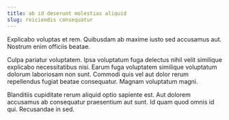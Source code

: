 ```yaml
---
title: ab id deserunt molestias aliquid
slug: reiciendis consequatur
---
```


Explicabo voluptas et rem. Quibusdam ab maxime iusto sed accusamus aut. Nostrum enim officiis beatae.

Culpa pariatur voluptatem. Ipsa voluptatum fuga delectus nihil velit similique explicabo necessitatibus nisi. Earum fuga voluptatem similique voluptatum dolorum laboriosam non sunt. Commodi quis vel aut dolor rerum repellendus fugiat beatae consequatur. Magnam voluptatum magni.

Blanditiis cupiditate rerum aliquid optio sapiente est. Aut dolorem accusamus ab consequatur praesentium aut sunt. Id quam quod omnis id qui. Recusandae in sed.
